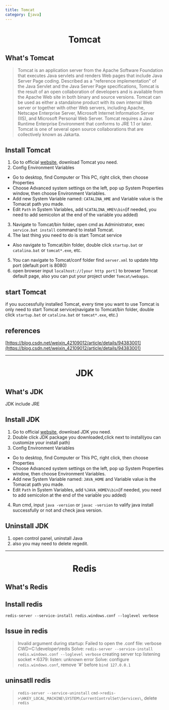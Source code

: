```yaml
---
title: Tomcat
category: [java]
---
```


# <center>Tomcat</center>

## What's Tomcat
> Tomcat is an application server from the Apache Software Foundation that executes Java servlets and renders Web pages that include Java Server Page coding. Described as a "reference implementation" of the Java Servlet and the Java Server Page specifications, Tomcat is the result of an open collaboration of developers and is available from the Apache Web site in both binary and source versions. Tomcat can be used as either a standalone product with its own internal Web server or together with other Web servers, including Apache, Netscape Enterprise Server, Microsoft Internet Information Server (IIS), and Microsoft Personal Web Server. Tomcat requires a Java Runtime Enterprise Environment that conforms to JRE 1.1 or later.
Tomcat is one of several open source collaborations that are collectively known as Jakarta.


## Install Tomcat
1. Go to official [website](http://tomcat.apache.org/), download Tomcat you need.
2. Config Environment Variables
  - Go to desktop, find Computer or This PC, right click, then choose Properties
  - Choose Advanced system settings on the left, pop up System Properties window, then choose Environment Variables.
  - Add new System Variable named: `CATALINA_HME` and Variable value is the Tomacat path you made.
  - Edit `Path` in System Variables, add `%CATALINA_HME%\bin`(if needed, you need to add semicolon at the end of the variable you added)
3. Navigate to Tomcat/bin folder, open cmd as Administrator, exec `service.bat install` command to install Tomcat.
4. The last thing you need to do is start Tomcat service
  - Also navigate to Tomcat/bin folder, double click `startup.bat` or `catalina.bat` or `tomcat*.exe`, etc.
5. You can navigate to Tomcat/conf folder find `server.xml` to update http port (default port is  8080)
6. open browser input `localhost://[your http port]` to browser Tomcat default page, also you can put your project under `Tomcat/webapps`.
  
## start Tomcat
if you successfully installed Tomcat, every time you want to use Tomcat is only need to start Tomcat service(navigate to Tomcat/bin folder, double click `startup.bat` or `catalina.bat` or `tomcat*.exe`, etc.)


## references
[https://blog.csdn.net/weixin_42109012/article/details/94383001](https://blog.csdn.net/weixin_42109012/article/details/94383001)

---

# <center>JDK</center>

## What's JDK
JDK include JRE

## Install JDK
1. Go to official [website](https://www.oracle.com/technetwork/java/javase/downloads/index.html), download JDK you need.
2. Double click JDK package you downloaded,click next to install(you can customize your install path)
3.  Config Environment Variables
  - Go to desktop, find Computer or This PC, right click, then choose Properties
  - Choose Advanced system settings on the left, pop up System Properties window, then choose Environment Variables.
  - Add new System Variable named: `JAVA_HOME` and Variable value is the Tomacat path you made.
  - Edit `Path` in System Variables, add `%JAVA_HOME%\bin`(if needed, you need to add semicolon at the end of the variable you added)
4. Run cmd, input `java -version` or `javac -version` to valify java install successfully or not and check java version. 

## Uninstall JDK
1. open control panel, uninstall Java
2. also you may need to delete regedit.

---

# <center>Redis</center>

## What's Redis

## Install redis
`redis-server --service-install redis.windows.conf --loglevel verbose`

## Issue in redis
>  Invalid argument during startup: Failed to open the .conf file: 
   verbose CWD=C:\developer\redis
   Solve: `redis-server --service-install redis.windows.conf --loglevel verbose`
> creating server tcp listening socket *:6379: listen: unknown error
  Solve: configure `redis.windows.conf`, remove '#' before `bind 127.0.0.1`
## uninsatll redis
> `redis-server --service-uninstall`
> `cmd->redis->\HKEY_LOCAL_MACHINE\SYSTEM\CurrentControlSet\Services\`, delete `redis`


